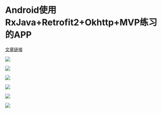 # Android使用RxJava+Retrofit2+Okhttp+MVP练习的APP

[文章链接](https://www.cnblogs.com/liuyu0529/p/7675793.html)

![](https://ws1.sinaimg.cn/large/006ISEZBly1frrgxk4ixkj30sp1cfnfd.jpg)

![](https://ws1.sinaimg.cn/large/006ISEZBly1frrgy29s30j30rz1c34gj.jpg)

![](https://ws1.sinaimg.cn/large/006ISEZBly1frrgyyfgk3j30s71c9b29.jpg)

![](https://ws1.sinaimg.cn/large/006ISEZBly1frrgzd1it2j30ru1cok61.jpg)

![](https://ws1.sinaimg.cn/large/006ISEZBly1frrh00k375j30t21c3ayu.jpg)

![](https://ws1.sinaimg.cn/large/006ISEZBly1frrh1qdhwlj30ts1dee82.jpg)
